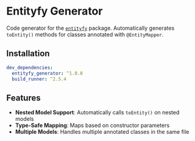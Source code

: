# Entityfy Generator

Code generator for the [`entityfy`](../entityfy) package. Automatically generates `toEntity()` methods for classes annotated with `@EntityMapper`.

## Installation

```yaml
dev_dependencies:
  entityfy_generator: ^1.0.0
  build_runner: ^2.5.4
```

## Features

- **Nested Model Support**: Automatically calls `toEntity()` on nested models
- **Type-Safe Mapping**: Maps based on constructor parameters
- **Multiple Models**: Handles multiple annotated classes in the same file
